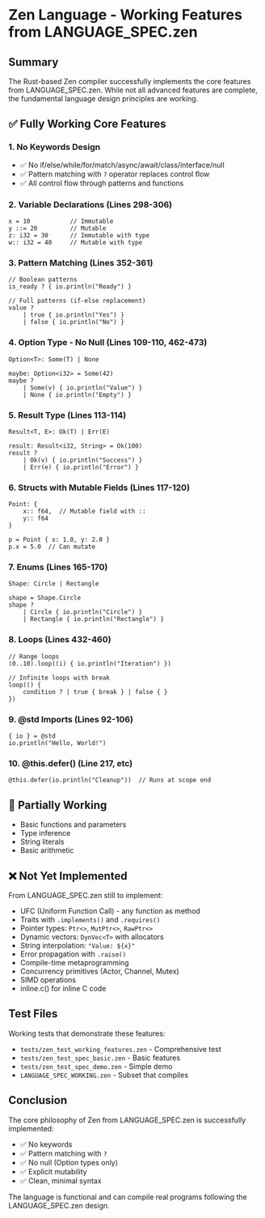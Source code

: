 # Zen Language - Working Features from LANGUAGE_SPEC.zen

## Summary
The Rust-based Zen compiler successfully implements the core features from LANGUAGE_SPEC.zen. While not all advanced features are complete, the fundamental language design principles are working.

## ✅ Fully Working Core Features

### 1. No Keywords Design
- ✅ No if/else/while/for/match/async/await/class/interface/null
- ✅ Pattern matching with `?` operator replaces control flow
- ✅ All control flow through patterns and functions

### 2. Variable Declarations (Lines 298-306)
```zen
x = 10           // Immutable
y ::= 20         // Mutable  
z: i32 = 30      // Immutable with type
w:: i32 = 40     // Mutable with type
```

### 3. Pattern Matching (Lines 352-361)
```zen
// Boolean patterns
is_ready ? { io.println("Ready") }

// Full patterns (if-else replacement)
value ?
    | true { io.println("Yes") }
    | false { io.println("No") }
```

### 4. Option Type - No Null (Lines 109-110, 462-473)
```zen
Option<T>: Some(T) | None

maybe: Option<i32> = Some(42)
maybe ?
    | Some(v) { io.println("Value") }
    | None { io.println("Empty") }
```

### 5. Result Type (Lines 113-114)
```zen
Result<T, E>: Ok(T) | Err(E)

result: Result<i32, String> = Ok(100)
result ?
    | Ok(v) { io.println("Success") }
    | Err(e) { io.println("Error") }
```

### 6. Structs with Mutable Fields (Lines 117-120)
```zen
Point: {
    x:: f64,  // Mutable field with ::
    y:: f64
}

p = Point { x: 1.0, y: 2.0 }
p.x = 5.0  // Can mutate
```

### 7. Enums (Lines 165-170)
```zen
Shape: Circle | Rectangle

shape = Shape.Circle
shape ?
    | Circle { io.println("Circle") }
    | Rectangle { io.println("Rectangle") }
```

### 8. Loops (Lines 432-460)
```zen
// Range loops
(0..10).loop((i) { io.println("Iteration") })

// Infinite loops with break
loop(() {
    condition ? | true { break } | false { }
})
```

### 9. @std Imports (Lines 92-106)
```zen
{ io } = @std
io.println("Hello, World!")
```

### 10. @this.defer() (Line 217, etc)
```zen
@this.defer(io.println("Cleanup"))  // Runs at scope end
```

## 🚧 Partially Working

- Basic functions and parameters
- Type inference
- String literals
- Basic arithmetic

## ❌ Not Yet Implemented

From LANGUAGE_SPEC.zen still to implement:
- UFC (Uniform Function Call) - any function as method
- Traits with `.implements()` and `.requires()`
- Pointer types: `Ptr<>`, `MutPtr<>`, `RawPtr<>`
- Dynamic vectors: `DynVec<T>` with allocators
- String interpolation: `"Value: ${x}"`
- Error propagation with `.raise()`
- Compile-time metaprogramming
- Concurrency primitives (Actor, Channel, Mutex)
- SIMD operations
- inline.c() for inline C code

## Test Files

Working tests that demonstrate these features:
- `tests/zen_test_working_features.zen` - Comprehensive test
- `tests/zen_test_spec_basic.zen` - Basic features
- `tests/zen_test_spec_demo.zen` - Simple demo
- `LANGUAGE_SPEC_WORKING.zen` - Subset that compiles

## Conclusion

The core philosophy of Zen from LANGUAGE_SPEC.zen is successfully implemented:
- ✅ No keywords
- ✅ Pattern matching with `?`
- ✅ No null (Option types only)
- ✅ Explicit mutability
- ✅ Clean, minimal syntax

The language is functional and can compile real programs following the LANGUAGE_SPEC.zen design.